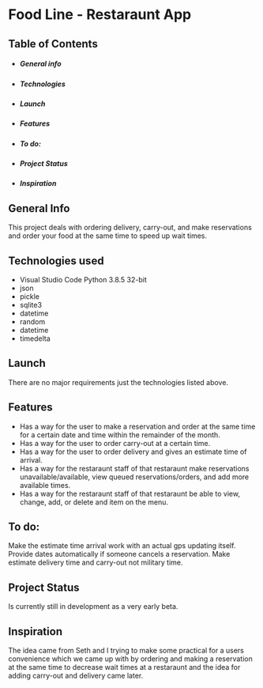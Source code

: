 # Food Line - Restaraunt App

## Table of Contents
* ##### General info
* ##### Technologies
* ##### Launch
* ##### Features
* ##### To do:
* ##### Project Status
* ##### Inspiration



## General Info
This project deals with ordering delivery, carry-out, and make reservations and order your food at the same time to speed up wait times.



## Technologies used
- Visual Studio Code Python 3.8.5 32-bit
- json
- pickle
- sqlite3
- datetime
- random
- datetime
- timedelta



## Launch
There are no major requirements just the technologies listed above.



## Features
- Has a way for the user to make a reservation and order at the same time for a certain date and time within the remainder of the month.
- Has a way for the user to order carry-out at a certain time.
- Has a way for the user to order delivery and gives an estimate time of arrival.
- Has a way for the restaraunt staff of that restaraunt make reservations unavailable/available, view queued reservations/orders, and add more available times.
- Has a way for the restaraunt staff of that restaraunt be able to view, change, add, or delete and item on the menu.



## To do:
Make the estimate time arrival work with an actual gps updating itself.
Provide dates automatically if someone cancels a reservation.
Make estimate delivery time and carry-out not military time.



## Project Status
Is currently still in development as a very early beta.



## Inspiration
The idea came from Seth and I trying to make some practical for a users convenience which we came up with by ordering and making a reservation at the same time to decrease
wait times at a restaraunt and the idea for adding carry-out and delivery came later.
